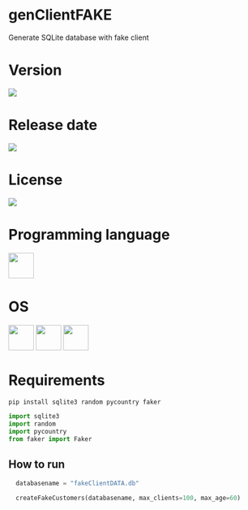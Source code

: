 # genClientFAKE

Generate SQLite database with fake client

# Version

![](https://img.shields.io/badge/Version%3A-1.0-success)

# Release date

![](https://img.shields.io/badge/Release%20date-Sep%2C%2017%2C%202023-9cf)

# License

![](https://img.shields.io/github/license/Ileriayo/markdown-badges?style=for-the-badge)

# Programming language

<img src="https://img.icons8.com/?size=512&id=13441&format=png" width="50"/>

# OS

<img src="https://img.icons8.com/?size=512&id=17842&format=png" width="50"/> <img src="https://img.icons8.com/?size=512&id=122959&format=png" width="50"/> <img src="https://img.icons8.com/?size=512&id=108792&format=png" width="50"/>

# Requirements

```bash
pip install sqlite3 random pycountry faker
```

```python
import sqlite3
import random
import pycountry
from faker import Faker
```

## How to run

```python
  databasename = "fakeClientDATA.db"

  createFakeCustomers(databasename, max_clients=100, max_age=60)
```
